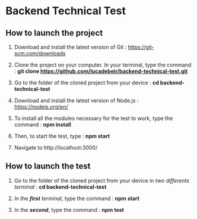 # Backend Technical Test

## How to launch the project

1. Download and install the latest version of Git : https://git-scm.com/downloads

2. Clone the project on your computer. In your terminal, type the command : **git clone https://github.com/lucadebeir/backend-technical-test.git**

3. Go to the folder of the cloned project from your device : **cd backend-technical-test**

4. Download and install the latest version of Node.js : https://nodejs.org/en/

5. To install all the modules necessary for the test to work, type the command : **npm install**

6. Then, to start the test, type : **npm start**

7. Navigate to http://localhost:3000/


## How to launch the test

1. Go to the folder of the cloned project from your device in *two differents terminal* : **cd backend-technical-test**

2. In the ***first** terminal*, type the command : **npm start**

3. In the ***second***, type the command : **npm test**
